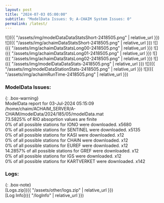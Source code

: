 ```yaml
---
layout: post
title: "2024-07-03 05:00:00"
subtitle: "ModelData Issues: 9; A-CHAIM System Issues: 0"
permalink: /latest/
---
```


![]({{ "/assets/img/modelDataDataStatsShort-2418505.png" | relative_url }})
![]({{ "/assets/img/achaimDataStatsShort-2418505.png" | relative_url }})
![]({{ "/assets/img/achaimDataStatsLong00-2418505.png" | relative_url }})
![]({{ "/assets/img/achaimDataStatsLong01-2418505.png" | relative_url }})
![]({{ "/assets/img/achaimDataStatsLong02-2418505.png" | relative_url }})
![]({{ "/assets/img/modelDataDataStats-2418505.png" | relative_url }})
![]({{ "/assets/img/modelDataStationStats-2418505.png" | relative_url }})
![]({{ "/assets/img/achaimRunTime-2418505.png" | relative_url }})


### ModelData Issues:  
  
{: .box-warning}  
 ModelData report for 03-Jul-2024 05:15:09   
 /home/chaim/ACHAIM_SERVER/A-CHAIM/modelData/2024/185/05/modelData.mat   
 73.5825% of RIO absoprtion values are finite   
 0% of all possible stations for IONO were downloaded. x5680   
 0% of all possible stations for SENTINEL were downloaded. x5135   
 0% of all possible stations for KASI were downloaded. x12   
 0% of all possible stations for CHAIN were downloaded. x12   
 0% of all possible stations for EUREF were downloaded. x12   
 14.2857% of all possible stations for GREF were downloaded. x12   
 0% of all possible stations for IGS were downloaded. x12   
 0% of all possible stations for KARTVERKET were downloaded. x142   
  


### Logs:  
  
{: .box-note}  
[Logs.zip]({{ "/assets/other/logs.zip" | relative_url }})  
[Log Info]({{ "/logInfo" | relative_url }})  
